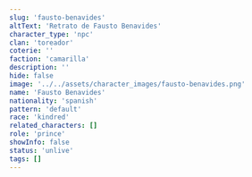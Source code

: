 ```yaml
---
slug: 'fausto-benavides'
altText: 'Retrato de Fausto Benavides'
character_type: 'npc'
clan: 'toreador'
coterie: ''
faction: 'camarilla'
description: ''
hide: false
image: '../../assets/character_images/fausto-benavides.png'
name: 'Fausto Benavides'
nationality: 'spanish'
pattern: 'default'
race: 'kindred'
related_characters: []
role: 'prince'
showInfo: false
status: 'unlive'
tags: []
---
```

